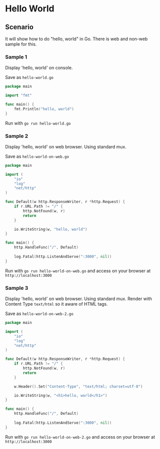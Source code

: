 # Hello World

## Scenario

It will show how to do "hello, world" in Go. There is web and non-web sample for this.

### Sample 1

Display 'hello, world' on console.

Save as `hello-world.go`
```go
package main

import "fmt"

func main() {
    fmt.Println("hello, world")
}
```

Run with `go run hello-world.go`

### Sample 2

Display 'hello, world' on web browser. Using standard mux.

Save as `hello-world-on-web.go`

```go
package main

import (
    "io"
    "log"
    "net/http"
)

func Default(w http.ResponseWriter, r *http.Request) {
    if r.URL.Path != "/" {
        http.NotFound(w, r)
        return
    }

    io.WriteString(w, "hello, world")
}

func main() {
    http.HandleFunc("/", Default)
    
    log.Fatal(http.ListenAndServe(":3000", nil))
}
```

Run with `go run hello-world-on-web.go` and access on your browser at `http://localhost:3000`

### Sample 3

Display 'hello, world' on web browser. Using standard mux. Render with Content Type `text/html` so it aware of HTML tags.

Save as `hello-world-on-web-2.go`

```go
package main

import (
    "io"
    "log"
    "net/http"
)

func Default(w http.ResponseWriter, r *http.Request) {
    if r.URL.Path != "/" {
        http.NotFound(w, r)
        return
    }

    w.Header().Set("Content-Type", "text/html; charset=utf-8")

    io.WriteString(w, "<h1>hello, world</h1>")
}

func main() {
    http.HandleFunc("/", Default)
    
    log.Fatal(http.ListenAndServe(":3000", nil))
}
```

Run with `go run hello-world-on-web-2.go` and access on your browser at `http://localhost:3000`